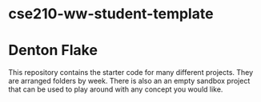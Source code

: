 # cse210-ww-student-template

# Denton Flake

This repository contains the starter code for many different projects. They are arranged folders by week. There is also an an empty sandbox project that can be used to play around with any concept you would like.

